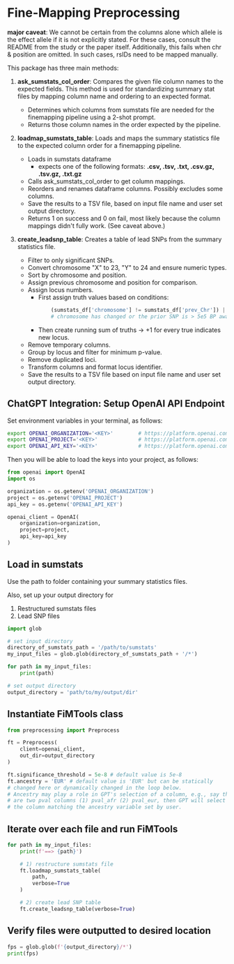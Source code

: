 # Fine-Mapping Preprocessing

**major caveat**: We cannot be certain from the columns alone which allele is the effect allele if it is not explicitly stated. For these cases, consult the README from the study or the paper itself. Additionally, this fails when chr & position are omitted. In such cases, rsIDs need to be mapped manually.

This package has three main methods:
1. **ask_sumstats_col_order**: Compares the given file column names to the expected fields. This method is used for standardizing summary stat files by mapping column name and ordering to an expected format.
    - Determines which columns from sumstats file are needed for the finemapping pipeline using a 2-shot prompt.
    - Returns those column names in the order expected by the pipeline.

2. **loadmap_sumstats_table**: Loads and maps the summary statistics file to the expected column order for a finemapping pipeline.
    - Loads in sumstats dataframe
        - expects one of the following formats: **.csv, .tsv, .txt, .csv.gz, .tsv.gz, .txt.gz**
    - Calls ask_sumstats_col_order to get column mappings.
    - Reorders and renames dataframe columns. Possibly excludes some columns.
    - Save the results to a TSV file, based on input file name and user set output directory.
    - Returns 1 on success and 0 on fail, most likely because the column mappings didn't fully work. (See caveat above.)
    
3. **create_leadsnp_table**: Creates a table of lead SNPs from the summary statistics file.
    - Filter to only significant SNPs.
    - Convert chromosome "X" to 23, "Y" to 24 and ensure numeric types.
    - Sort by chromosome and position.
    - Assign previous chromosome and position for comparison.
    - Assign locus numbers.
        - First assign truth values based on conditions:
            ```python
                (sumstats_df['chromosome'] != sumstats_df['prev_Chr']) | (abs(sumstats_df['position'] - sumstats_df['prev_Position']) > 5e5)
                # chromosome has changed or the prior SNP is > 5e5 BP away --> new locus reached
            ```
        - Then create running sum of truths -> +1 for every true indicates new locus.
    - Remove temporary columns.
    - Group by locus and filter for minimum p-value.
    - Remove duplicated loci.
    - Transform columns and format locus identifier.
    - Save the results to a TSV file based on input file name and user set output directory.


## ChatGPT Integration: Setup OpenAI API Endpoint

Set environment variables in your terminal, as follows:
```bash
export OPENAI_ORGANIZATION='<KEY>'        # https://platform.openai.com/settings/organization/general
export OPENAI_PROJECT='<KEY>'             # https://platform.openai.com/settings/ -> project
export OPENAI_API_KEY='<KEY>'             # https://platform.openai.com/settings/profile?tab=api-keys
```

Then you will be able to load the keys into your project, as follows:
```python
from openai import OpenAI
import os

organization = os.getenv('OPENAI_ORGANIZATION')
project = os.getenv('OPENAI_PROJECT')
api_key = os.getenv('OPENAI_API_KEY')

openai_client = OpenAI(
    organization=organization,
    project=project,
    api_key=api_key
)
```

## Load in sumstats

Use the path to folder containing your summary statistics files.

Also, set up your output directory for
1) Restructured sumstats files
2) Lead SNP files

```python
import glob

# set input directory
directory_of_sumstats_path = '/path/to/sumstats'
my_input_files = glob.glob(directory_of_sumstats_path + '/*')

for path in my_input_files:
    print(path)

# set output directory
output_directory = 'path/to/my/output/dir'
```

## Instantiate FiMTools class

```python
from preprocessing import Preprocess

ft = Preprocess(
    client=openai_client, 
    out_dir=output_directory
)

ft.significance_threshold = 5e-8 # default value is 5e-8
ft.ancestry = 'EUR' # default value is 'EUR' but can be statically
# changed here or dynamically changed in the loop below.
# Ancestry may play a role in GPT's selection of a column, e.g., say there
# are two pval columns (1) pval_afr (2) pval_eur, then GPT will select
# the column matching the ancestry variable set by user.
```

## Iterate over each file and run FiMTools

```python
for path in my_input_files:
    print(f'==> {path}')

    # 1) restructure sumstats file
    ft.loadmap_sumstats_table(
        path, 
        verbose=True
    )

    # 2) create lead SNP table
    ft.create_leadsnp_table(verbose=True)
```

## Verify files were outputted to desired location

```python
fps = glob.glob(f'{output_directory}/*')
print(fps)
```
